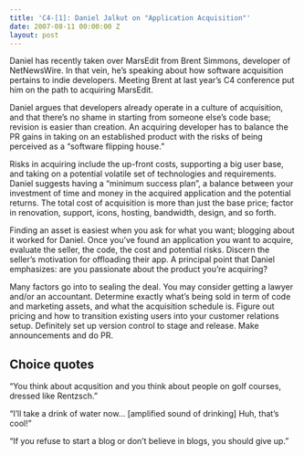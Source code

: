 ```yaml
---
title: 'C4-[1]: Daniel Jalkut on "Application Acquisition"'
date: 2007-08-11 00:00:00 Z
layout: post
---
```





Daniel has recently taken over MarsEdit from Brent Simmons, developer of NetNewsWire. In that vein, he’s speaking about how software acquisition pertains to indie developers. Meeting Brent at last year’s C4 conference put him on the path to acquiring MarsEdit.

Daniel argues that developers already operate in a culture of acquisition, and that there’s no shame in starting from someone else’s code base; revision is easier than creation. An acquiring developer has to balance the PR gains in taking on an established product with the risks of being perceived as a “software flipping house.”

Risks in acquiring include the up-front costs, supporting a big user base, and taking on a potential volatile set of technologies and requirements. Daniel suggests having a “minimum success plan”, a balance between your investment of time and money in the acquired application and the potential returns. The total cost of acquisition is more than just the base price; factor in renovation, support, icons, hosting, bandwidth, design, and so forth.

Finding an asset is easiest when you ask for what you want; blogging about it worked for Daniel. Once you’ve found an application you want to acquire, evaluate the seller, the code, the cost and potential risks. Discern the seller’s motivation for offloading their app. A principal point that Daniel emphasizes: are you passionate about the product you’re acquiring?

Many factors go into to sealing the deal. You may consider getting a lawyer and/or an accountant. Determine exactly what’s being sold in term of code and marketing assets, and what the acquisition schedule is. Figure out pricing and how to transition existing users into your customer relations setup. Definitely set up version control to stage and release. Make announcements and do PR.

Choice quotes
-------------

“You think about acqusition and you think about people on golf courses, dressed like Rentzsch.”

“I’ll take a drink of water now… [amplified sound of drinking] Huh, that’s cool!”

“If you refuse to start a blog or don’t believe in blogs, you should give up.”
